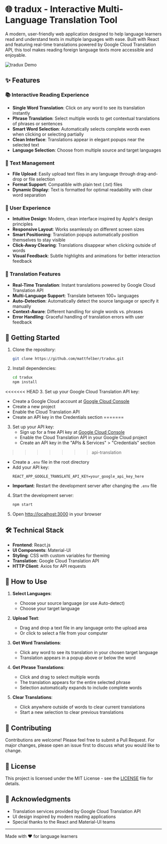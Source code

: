 # 🌐 tradux - Interactive Multi-Language Translation Tool

A modern, user-friendly web application designed to help language learners read and understand texts in multiple languages with ease. Built with React and featuring real-time translations powered by Google Cloud Translation API, this tool makes reading foreign language texts more accessible and enjoyable.

![tradux Demo](demo-screenshot.png)

## ✨ Features

### 📚 Interactive Reading Experience
- **Single Word Translation**: Click on any word to see its translation instantly
- **Phrase Translation**: Select multiple words to get contextual translations of phrases or sentences
- **Smart Word Selection**: Automatically selects complete words even when clicking or selecting partially
- **Clean Interface**: Translations appear in elegant popups near the selected text
- **Language Selection**: Choose from multiple source and target languages

### 📝 Text Management
- **File Upload**: Easily upload text files in any language through drag-and-drop or file selection
- **Format Support**: Compatible with plain text (.txt) files
- **Dynamic Display**: Text is formatted for optimal readability with clear word separation

### 🎯 User Experience
- **Intuitive Design**: Modern, clean interface inspired by Apple's design principles
- **Responsive Layout**: Works seamlessly on different screen sizes
- **Smart Positioning**: Translation popups automatically position themselves to stay visible
- **Click-Away Clearing**: Translations disappear when clicking outside of words
- **Visual Feedback**: Subtle highlights and animations for better interaction feedback

### 🔄 Translation Features
- **Real-Time Translation**: Instant translations powered by Google Cloud Translation API
- **Multi-Language Support**: Translate between 100+ languages
- **Auto-Detection**: Automatically detect the source language or specify it manually
- **Context-Aware**: Different handling for single words vs. phrases
- **Error Handling**: Graceful handling of translation errors with user feedback

## 🚀 Getting Started

1. Clone the repository:
   ```bash
   git clone https://github.com/mattfelber/tradux.git
   ```

2. Install dependencies:
   ```bash
   cd tradux
   npm install
   ```

<<<<<<< HEAD
3. Set up your Google Cloud Translation API key:
   - Create a Google Cloud account at [Google Cloud Console](https://console.cloud.google.com/)
   - Create a new project
   - Enable the Cloud Translation API
   - Create an API key in the Credentials section
=======
3. Set up your API key:
   - Sign up for a free API key at [Google Cloud Console](https://console.cloud.google.com/)
   - Enable the Cloud Translation API in your Google Cloud project
   - Create an API key in the "APIs & Services" > "Credentials" section
>>>>>>> api-translation
   - Create a `.env` file in the root directory
   - Add your API key:
     ```
     REACT_APP_GOOGLE_TRANSLATE_API_KEY=your_google_api_key_here
     ```
   - **Important**: Restart the development server after changing the `.env` file

4. Start the development server:
   ```bash
   npm start
   ```

5. Open [http://localhost:3000](http://localhost:3000) in your browser

## 🛠️ Technical Stack

- **Frontend**: React.js
- **UI Components**: Material-UI
- **Styling**: CSS with custom variables for theming
- **Translation**: Google Cloud Translation API
- **HTTP Client**: Axios for API requests

## 📖 How to Use

1. **Select Languages**:
   - Choose your source language (or use Auto-detect)
   - Choose your target language

2. **Upload Text**:
   - Drag and drop a text file in any language onto the upload area
   - Or click to select a file from your computer

3. **Get Word Translations**:
   - Click any word to see its translation in your chosen target language
   - Translation appears in a popup above or below the word

3. **Get Phrase Translations**:
   - Click and drag to select multiple words
   - The translation appears for the entire selected phrase
   - Selection automatically expands to include complete words

4. **Clear Translations**:
   - Click anywhere outside of words to clear current translations
   - Start a new selection to clear previous translations

## 🤝 Contributing

Contributions are welcome! Please feel free to submit a Pull Request. For major changes, please open an issue first to discuss what you would like to change.

## 📄 License

This project is licensed under the MIT License - see the [LICENSE](LICENSE) file for details.

## 🙏 Acknowledgments

- Translation services provided by Google Cloud Translation API
- UI design inspired by modern reading applications
- Special thanks to the React and Material-UI teams

---

Made with ❤️ for language learners
